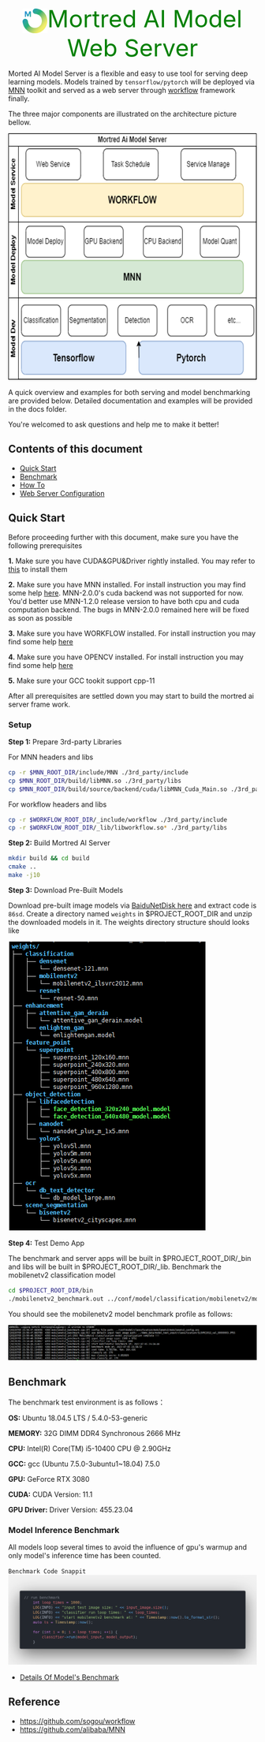 <div align="center"><font size='8' color='green'><img align="center" width = "50" height = "50" src="./resources/images/icon.png">Mortred AI Model Web Server</div></font></img>  

Morted AI Model Server is a flexible and easy to use tool for serving deep learning models. Models trained by `tensorflow/pytorch` will be deployed via [MNN](https://github.com/alibaba/MNN) toolkit and served as a web server through [workflow](https://github.com/sogou/workflow) framework finally.

The three major components are illustrated on the architecture picture bellow.

<p align="left">
  <img src='./resources/images/simple_architecture.png' alt='simple_architecture' height="500px" width="600px">
</p>

A quick overview and examples for both serving and model benchmarking are provided below. Detailed documentation and examples will be provided in the docs folder.

You're welcomed to ask questions and help me to make it better!

## Contents of this document

* [Quick Start](#quick-start)
* [Benchmark](#benchmark)
* [How To](#how-to)
* [Web Server Configuration](#web-server-configuration)

## Quick Start

Before proceeding further with this document, make sure you have the following prerequisites

**1.** Make sure you have CUDA&GPU&Driver rightly installed. You may refer to [this](https://developer.nvidia.com/cuda-toolkit) to install them

**2.** Make sure you have MNN installed. For install instruction you may find some help [here](https://www.yuque.com/mnn/en/build_linux). MNN-2.0.0's cuda backend was not supported for now. You'd better use MNN-1.2.0 release version to have both cpu and cuda computation backend. The bugs in MNN-2.0.0 remained here will be fixed as soon as possible

**3.** Make sure you have WORKFLOW installed. For install instruction you may find some help [here](https://github.com/sogou/workflow)

**4.** Make sure you have OPENCV installed. For install instruction you may find some help [here](https://docs.opencv.org/4.x/d7/d9f/tutorial_linux_install.html)

**5.** Make sure your GCC tookit support cpp-11

After all prerequisites are settled down you may start to build the mortred ai server frame work.

### Setup

**Step 1:** Prepare 3rd-party Libraries

For MNN headers and libs

```bash
cp -r $MNN_ROOT_DIR/include/MNN ./3rd_party/include
cp $MNN_ROOT_DIR/build/libMNN.so ./3rd_party/libs
cp $MNN_ROOT_DIR/build/source/backend/cuda/libMNN_Cuda_Main.so ./3rd_party/libs
```

For workflow headers and libs

```bash
cp -r $WORKFLOW_ROOT_DIR/_include/workflow ./3rd_party/include
cp -r $WORKFLOW_ROOT_DIR/_lib/libworkflow.so* ./3rd_party/libs
```

**Step 2:** Build Mortred AI Server

```bash
mkdir build && cd build
cmake ..
make -j10
```

**Step 3:** Download Pre-Built Models

Download pre-built image models via [BaiduNetDisk here](https://pan.baidu.com/s/1sLLSE1CWksKNxmRIGaQn_A) and extract code is `86sd`. Create a directory named `weights` in $PROJECT_ROOT_DIR and unzip the downloaded models in it. The weights directory  structure should looks like

<p align="left">
  <img src='./resources/images/weights_folder_structure.png' alt='weights_folder_architecture'>
</p>

**Step 4:** Test Demo App

The benchmark and server apps will be built in \$PROJECT_ROOT_DIR/_bin and libs will be built in \$PROJECT_ROOT_DIR/_lib.
Benchmark the mobilenetv2 classification model

```bash
cd $PROJECT_ROOT_DIR/bin
./mobilenetv2_benchmark.out ../conf/model/classification/mobilenetv2/mobilenetv2_config.ini
```

You should see the mobilenetv2 model benchmark profile as follows:

<p align="left">
  <img src='./resources/images/mobilenetv2_demo_benchmark.png' alt='mobilenetv2_demo_benchmark'>
</p>

## Benchmark

The benchmark test environment is as follows：

**OS:** Ubuntu 18.04.5 LTS / 5.4.0-53-generic

**MEMORY:** 32G DIMM DDR4 Synchronous 2666 MHz

**CPU:** Intel(R) Core(TM) i5-10400 CPU @ 2.90GHz

**GCC:** gcc (Ubuntu 7.5.0-3ubuntu1~18.04) 7.5.0

**GPU:** GeForce RTX 3080

**CUDA:** CUDA Version: 11.1

**GPU Driver:** Driver Version: 455.23.04

### Model Inference Benchmark

All models loop several times to avoid the influence of gpu's warmup and only model's inference time has been counted.

`Benchmark Code Snappit`
![benchmakr_code_snappit](./resources/images/benchmark_code_snappit.png)

* [Details Of Model's Benchmark](./docs/)


## Reference

* <https://github.com/sogou/workflow>
* <https://github.com/alibaba/MNN>
